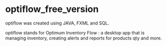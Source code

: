# optiflow_free_version
optiflow was created using JAVA, FXML and SQL.

optiflow stands for Optimum Inventory Flow : a desktop app that is managing inventory, creating alerts and reports for products qty and more.

